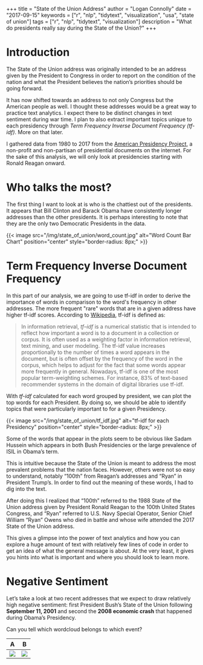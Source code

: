 +++
title = "State of the Union Address"
author = "Logan Connolly"
date = "2017-09-15"
keywords = ["r", "nlp", "tidytext", "visualization", "usa", "state of union"]
tags = ["r", "nlp", "tidytext", "visualization"]
description = "What do presidents really say during the State of the Union?"
+++

# Introduction

The State of the Union address was originally intended to be an address given by the President to Congress in order to report on the condition of the nation and what the President believes the nation’s priorities should be going forward. 

It has now shifted towards an address to not only Congress but the American people as well. I thought these addresses would be a great way to practice text analytics. I expect there to be distinct changes in text sentiment during war time. I plan to also extract important topics unique to each presidency through *Term Frequency Inverse Document Frequency (tf-idf)*. More on that later.

I gathered data from 1980 to 2017 from the [American Presidency Project](http://www.presidency.ucsb.edu/index.php), a non-profit and non-partisan of presidential documents on the internet. For the sake of this analysis, we will only look at presidencies starting with Ronald Reagan onward.

# Who talks the most?

The first thing I want to look at is who is the chattiest out of the presidents. It appears that Bill Clinton and Barack Obama have consistently longer addresses than the other presidents. It is perhaps interesting to note that they are the only two Democratic Presidents in the data.

{{< image src="/img/state_of_union/word_count.jpg" alt="Word Count Bar Chart" position="center" style="border-radius: 8px;" >}}


# Term Frequency Inverse Document Frequency

In this part of our analysis, we are going to use tf-idf in order to derive the importance of words in comparison to the word's frequency in other addresses. The more frequent "rare" words that are in a given address have higher tf-idf scores. According to [Wikipedia](https://en.wikipedia.org/wiki/Tf%E2%80%93idf), tf-idf is defined as:

>In information retrieval, *tf–idf* is a numerical statistic that is intended to reflect how important a word is to a document in a collection or corpus. It is often used as a weighting factor in information retrieval, text mining, and user modeling. The tf-idf value increases proportionally to the number of times a word appears in the document, but is often offset by the frequency of the word in the corpus, which helps to adjust for the fact that some words appear more frequently in general. Nowadays, tf-idf is one of the most popular term-weighting schemes. For instance, 83% of text-based recommender systems in the domain of digital libraries use tf-idf.

With *tf-idf* calculated for each word grouped by president, we can plot the top words for each President. By doing so, we should be able to identify topics that were particularly important to for a given Presidency.

{{< image src="/img/state_of_union/tf_idf.jpg" alt="tf-idf for each Presidency" position="center" style="border-radius: 8px;" >}}

Some of the words that appear in the plots seem to be obvious like Sadam Hussein which appears in both Bush Presidencies or the large prevalence of ISIL in Obama’s term.

This is intuitive because the State of the Union is meant to address the most prevalent problems that the nation faces. However, others were not so easy to understand, notably “100th” from Reagan’s addresses and “Ryan” in President Trump’s. In order to find out the meaning of these words, I had to dig into the text.

After doing this I realized that “100th” referred to the 1988 State of the Union address given by President Ronald Reagan to the 100th United States Congress, and “Ryan” referred to U.S. Navy Special Operator, Senior Chief William “Ryan” Owens who died in battle and whose wife attended the 2017 State of the Union address.

This gives a glimpse into the power of text analytics and how you can explore a huge amount of text with relatively few lines of code in order to get an idea of what the general message is about. At the very least, it gives you hints into what is important and where you should look to learn more.

# Negative Sentiment

Let’s take a look at two recent addresses that we expect to draw relatively high negative sentiment: first President Bush’s State of the Union following **September 11, 2001** and second the **2008 economic crash** that happened during Obama’s Presidency. 

Can you tell which wordcloud belongs to which event?


A | B
:-:|:-:
![](/img/state_of_union/wordcloud1.png) | ![](/img/state_of_union/wordcloud2.png)
